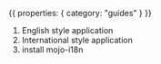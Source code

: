 {{
  properties: {
    category: "guides"
  }
}}

1. English style application
2. International style application
3. install mojo-i18n